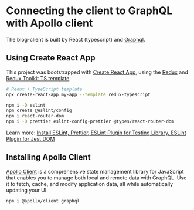 # Connecting the client to GraphQL with Apollo client

The blog-client is built by React (typescript) and [Graphql](https://graphql.org/code/#javascript-client).

## Using Create React App

This project was bootstrapped with [Create React App](https://github.com/facebook/create-react-app), using the [Redux](https://redux.js.org/) and [Redux Toolkit TS template](https://redux-toolkit.js.org/introduction/getting-started).

```sh
# Redux + TypeScript template
npx create-react-app my-app --template redux-typescript

npm i -D eslint
npm create @eslint/config
npm i react-router-dom
npm i -D prettier eslint-config-prettier @types/react-router-dom
```

Learn more: [Install ESLint, Prettier, ESLint Plugin for Testing Library, ESLint Plugin for Jest DOM](https://github.com/mehradi-github/jest-rtl/)

## Installing Apollo Client

[Apollo Client](https://www.apollographql.com/docs/react/get-started) is a comprehensive state management library for JavaScript that enables you to manage both local and remote data with GraphQL. Use it to fetch, cache, and modify application data, all while automatically updating your UI.

```sh
npm i @apollo/client graphql
```
